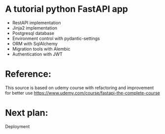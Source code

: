 # A tutorial python FastAPI app
+ RestAPI implementation
+ Jinja2 implementation
+ Postgresql database
+ Environment control with pydantic-settings
+ ORM with SqlAlchemy
+ Migration tools with Alembic
+ Authentication with JWT

# Reference:
This source is based on udemy course with refactoring and improvement for better use
https://www.udemy.com/course/fastapi-the-complete-course

# Next plan:
Deployment
